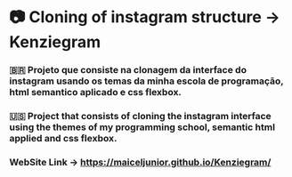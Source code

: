 # 📷 Cloning of instagram structure -> Kenziegram

### 🇧🇷 Projeto que consiste na clonagem da interface do instagram usando os temas da minha escola de programação, html semantico aplicado e css flexbox.

### 🇺🇸 Project that consists of cloning the instagram interface using the themes of my programming school, semantic html applied and css flexbox.



### WebSite Link -> https://maiceljunior.github.io/Kenziegram/


